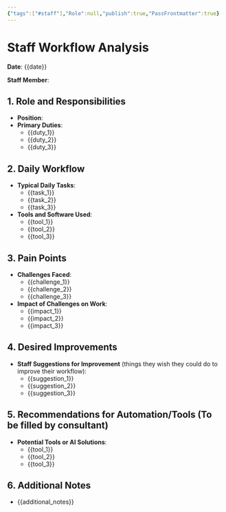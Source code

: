 ```yaml
---
{"tags":["#staff"],"Role":null,"publish":true,"PassFrontmatter":true}
---
```


# Staff Workflow Analysis

**Date**: {{date}}

**Staff Member**:

## 1. Role and Responsibilities

- **Position**: 
- **Primary Duties**:
  - {{duty_1}}
  - {{duty_2}}
  - {{duty_3}}

## 2. Daily Workflow

- **Typical Daily Tasks**:
  - {{task_1}}
  - {{task_2}}
  - {{task_3}}
- **Tools and Software Used**:
  - {{tool_1}}
  - {{tool_2}}
  - {{tool_3}}

## 3. Pain Points

- **Challenges Faced**:
  - {{challenge_1}}
  - {{challenge_2}}
  - {{challenge_3}}
- **Impact of Challenges on Work**:
  - {{impact_1}}
  - {{impact_2}}
  - {{impact_3}}

## 4. Desired Improvements

- **Staff Suggestions for Improvement** (things they wish they could do to improve their workflow):
  - {{suggestion_1}}
  - {{suggestion_2}}
  - {{suggestion_3}}

## 5. Recommendations for Automation/Tools (To be filled by consultant)

- **Potential Tools or AI Solutions**:
  - {{tool_1}}
  - {{tool_2}}
  - {{tool_3}}

## 6. Additional Notes

- {{additional_notes}}
